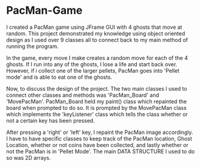 # PacMan-Game
I created a PacMan game using JFrame GUI with 4 ghosts that move at random. This project demonstrated my knowledge using object oriented design as I used over 9 classes all to connect back to my main method of running the program. 

In the game, every move I make creates a random move for each of the 4 ghosts. If I run into any of the ghosts, I lose a life and start back over. However, if i collect one of the larger pellets, PacMan goes into 'Pellet mode' and is able to eat one of the ghosts.

Now, to discuss the design of the project. The two main classes I used to connect other classes and methods was 'PacMan_Board' and 'MovePacMan'. PacMan_Board held my paint() class which repainted the board when prompted to do so. It is prompted by the MovePacMan class which implements the 'keyListener' class which tells the class whether or not a certain key has been pressed.

After pressing a 'right' or 'left' key, I repaint the PacMan image accordingly. I have to have specific classes to keep track of the PacMan location, Ghost Location, whether or not coins have been collected, and lastly whether or not the PacMan is in 'Pellet Mode'. The main DATA STRUCTURE I used to do so was 2D arrays. 
